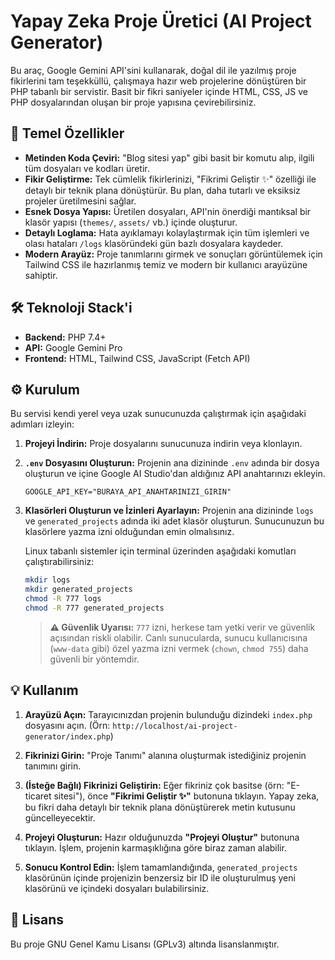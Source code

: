 # Yapay Zeka Proje Üretici (AI Project Generator)

Bu araç, Google Gemini API'sini kullanarak, doğal dil ile yazılmış proje fikirlerini tam teşekküllü, çalışmaya hazır web projelerine dönüştüren bir PHP tabanlı bir servistir. Basit bir fikri saniyeler içinde HTML, CSS, JS ve PHP dosyalarından oluşan bir proje yapısına çevirebilirsiniz.

## 🚀 Temel Özellikler

- **Metinden Koda Çeviri:** "Blog sitesi yap" gibi basit bir komutu alıp, ilgili tüm dosyaları ve kodları üretir.
- **Fikir Geliştirme:** Tek cümlelik fikirlerinizi, "Fikrimi Geliştir ✨" özelliği ile detaylı bir teknik plana dönüştürür. Bu plan, daha tutarlı ve eksiksiz projeler üretilmesini sağlar.
- **Esnek Dosya Yapısı:** Üretilen dosyaları, API'nin önerdiği mantıksal bir klasör yapısı (`themes/`, `assets/` vb.) içinde oluşturur.
- **Detaylı Loglama:** Hata ayıklamayı kolaylaştırmak için tüm işlemleri ve olası hataları `/logs` klasöründeki gün bazlı dosyalara kaydeder.
- **Modern Arayüz:** Proje tanımlarını girmek ve sonuçları görüntülemek için Tailwind CSS ile hazırlanmış temiz ve modern bir kullanıcı arayüzüne sahiptir.

## 🛠️ Teknoloji Stack'i

- **Backend:** PHP 7.4+
- **API:** Google Gemini Pro
- **Frontend:** HTML, Tailwind CSS, JavaScript (Fetch API)

## ⚙️ Kurulum

Bu servisi kendi yerel veya uzak sunucunuzda çalıştırmak için aşağıdaki adımları izleyin:

1.  **Projeyi İndirin:**
    Proje dosyalarını sunucunuza indirin veya klonlayın.

2.  **`.env` Dosyasını Oluşturun:**
    Projenin ana dizininde `.env` adında bir dosya oluşturun ve içine Google AI Studio'dan aldığınız API anahtarınızı ekleyin.

    ```dotenv
    GOOGLE_API_KEY="BURAYA_API_ANAHTARINIZI_GIRIN"
    ```

3.  **Klasörleri Oluşturun ve İzinleri Ayarlayın:**
    Projenin ana dizininde `logs` ve `generated_projects` adında iki adet klasör oluşturun. Sunucunuzun bu klasörlere yazma izni olduğundan emin olmalısınız.

    Linux tabanlı sistemler için terminal üzerinden aşağıdaki komutları çalıştırabilirsiniz:
    ```bash
    mkdir logs
    mkdir generated_projects
    chmod -R 777 logs
    chmod -R 777 generated_projects
    ```
    > **⚠️ Güvenlik Uyarısı:** `777` izni, herkese tam yetki verir ve güvenlik açısından riskli olabilir. Canlı sunucularda, sunucu kullanıcısına (`www-data` gibi) özel yazma izni vermek (`chown`, `chmod 755`) daha güvenli bir yöntemdir.

## 💡 Kullanım

1.  **Arayüzü Açın:**
    Tarayıcınızdan projenin bulunduğu dizindeki `index.php` dosyasını açın.
    (Örn: `http://localhost/ai-project-generator/index.php`)

2.  **Fikrinizi Girin:**
    "Proje Tanımı" alanına oluşturmak istediğiniz projenin tanımını girin.

3.  **(İsteğe Bağlı) Fikrinizi Geliştirin:**
    Eğer fikriniz çok basitse (örn: "E-ticaret sitesi"), önce **"Fikrimi Geliştir ✨"** butonuna tıklayın. Yapay zeka, bu fikri daha detaylı bir teknik plana dönüştürerek metin kutusunu güncelleyecektir.

4.  **Projeyi Oluşturun:**
    Hazır olduğunuzda **"Projeyi Oluştur"** butonuna tıklayın. İşlem, projenin karmaşıklığına göre biraz zaman alabilir.

5.  **Sonucu Kontrol Edin:**
    İşlem tamamlandığında, `generated_projects` klasörünün içinde projenizin benzersiz bir ID ile oluşturulmuş yeni klasörünü ve içindeki dosyaları bulabilirsiniz.

## 📜 Lisans

Bu proje GNU Genel Kamu Lisansı (GPLv3) altında lisanslanmıştır.
